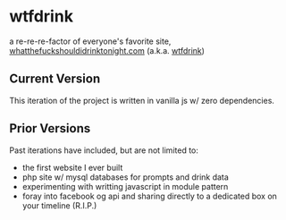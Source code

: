 # wtfdrink
a re-re-re-factor of everyone's favorite site, [whatthefuckshouldidrinktonight.com](http://whatthefuckshouldidrinktonight.com) (a.k.a. [wtfdrink](http://wtfdrink.com))

## Current Version
This iteration of the project is written in vanilla js w/ zero dependencies.

## Prior Versions
Past iterations have included, but are not limited to:
  - the first website I ever built
  - php site w/ mysql databases for prompts and drink data
  - experimenting with writting javascript in module pattern
  - foray into facebook og api and sharing directly to a dedicated box on your timeline (R.I.P.)
